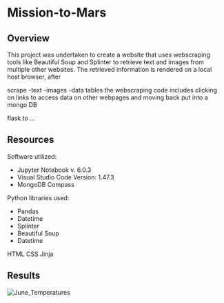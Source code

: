 # Mission-to-Mars

## Overview
This project was undertaken to create a website that uses webscraping tools like Beautiful Soup and Splinter to retrieve text and images from multiple other websites. The retrieved information is rendered on a local host browser, after

scrape 
 -text
 -images
 -data tables
 the webscraping code includes clicking on links to access data on other webpages and moving back
put into a mongo DB

flask to ...


## Resources

Software utilized: 
* Jupyter Notebook v. 6.0.3
* Visual Studio Code Version: 1.47.3
* MongoDB Compass

Python libraries used: 
* Pandas
* Datetime 
* Splinter
* Beautiful Soup
* Datetime

HTML
CSS
Jinja

## Results

![June_Temperatures](./additional_resources/June_Temperature_Summary_Statistics.png)

